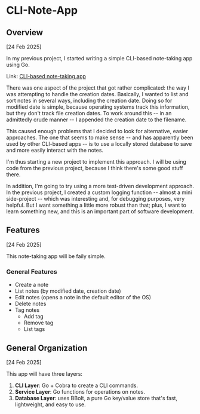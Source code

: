# CLI-Note-App

## Overview

[24 Feb 2025]

In my previous project, I started writing a simple CLI-based note-taking app using Go.

Link: [CLI-based note-taking app](https://github.com/rhysmah/note-app)

There was one aspect of the project that got rather complicated: the way I was attempting to handle the creation dates. Basically, I wanted to list and sort notes in several ways, including the creation date. Doing so for modified date is simple, because operating systems track this information, but they don't track file creation dates. To work around this -- in an admittedly crude manner -- I appended the creation date to the filename.

This caused enough problems that I decided to look for alternative, easier approaches. The one that seems to make sense -- and has apparently been used by other CLI-based apps -- is to use a locally stored database to save and more easily interact with the notes.

I'm thus starting a new project to implement this approach. I will be using code from the previous project, because I think there's some good stuff there.

In addition, I'm going to try using a more test-driven development approach. In the previous project, I created a custom logging function -- almost a mini side-project -- which was interesting and, for debugging purposes, very helpful. But I want something a little more robust than that; plus, I want to learn something new, and this is an important part of software development.

## Features

[24 Feb 2025]

This note-taking app will be faily simple.

### General Features
- Create a note
- List notes (by modified date, creation date)
- Edit notes (opens a note in the default editor of the OS)
- Delete notes
- Tag notes 
    - Add tag
    - Remove tag
    - List tags

## General Organization

[24 Feb 2025]

This app will have three layers:

1. **CLI Layer**: Go + Cobra to create a CLI commands.
2. **Service Layer**: Go functions for operations on notes.
3. **Database Layer**: uses BBolt, a pure Go key/value store that's fast, lightweight, and easy to use.